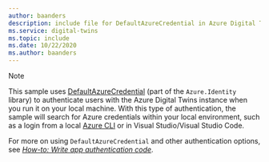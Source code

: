 ```yaml
---
author: baanders
description: include file for DefaultAzureCredential in Azure Digital Twins samples - note
ms.service: digital-twins
ms.topic: include
ms.date: 10/22/2020
ms.author: baanders
---
```


>[!NOTE]
> This sample uses [DefaultAzureCredential](/dotnet/api/azure.identity.defaultazurecredential?preserve-view=true&view=azure-dotnet) (part of the `Azure.Identity` library) to authenticate users with the Azure Digital Twins instance when you run it on your local machine. With this type of authentication, the sample will search for Azure credentials within your local environment, such as a login from a local [Azure CLI](/cli/azure/install-azure-cli?view=azure-cli-latest&preserve-view=true) or in Visual Studio/Visual Studio Code.
>
> For more on using `DefaultAzureCredential` and other authentication options, see [*How-to: Write app authentication code*](../articles/digital-twins/how-to-authenticate-client.md).